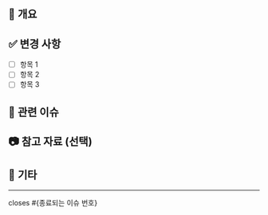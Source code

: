 ## 📌 개요

<!-- 어떤 작업을 했는지 한두 줄로 요약해주세요 -->

## ✅ 변경 사항

<!-- 주요 작업 내역을 체크리스트로 작성해주세요 -->

- [ ] 항목 1
- [ ] 항목 2
- [ ] 항목 3

## 🔗 관련 이슈

<!-- 연결된 이슈 번호를 적어주세요 (예: #12) -->

## 📷 참고 자료 (선택)

<!-- UI 캡처, 로그, 문서 링크 등 필요한 자료가 있다면 첨부해주세요 -->

## 💬 기타

<!-- 리뷰어가 알아야 할 특이사항이나 유의할 점 -->

---

closes #{종료되는 이슈 번호}

<!-- (예: closes #12) -->
